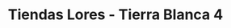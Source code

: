 ---
title: "Tiendas Lores - Tierra Blanca 4"
url: /tierra-blanca/tiendas-lores-tierra-blanca-4/
shop: supermercado
---